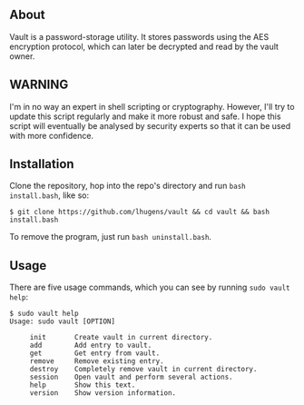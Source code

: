 ## About

Vault is a password-storage utility. It stores passwords using the AES encryption protocol, which can later be decrypted and read by the vault owner.

## WARNING

I'm in no way an expert in shell scripting or cryptography. However, I'll try to update this script regularly and make it more robust and safe. 
I hope this script will eventually be analysed by security experts so that it can be used with more confidence.

## Installation

Clone the repository, hop into the repo's directory and run `bash install.bash`, like so:

```
$ git clone https://github.com/lhugens/vault && cd vault && bash install.bash
```

To remove the program, just run `bash uninstall.bash`.

## Usage

There are five usage commands, which you can see by running `sudo vault help`:

```
$ sudo vault help
Usage: sudo vault [OPTION]
        
     init       Create vault in current directory.
     add        Add entry to vault. 
     get        Get entry from vault.
     remove     Remove existing entry.
     destroy    Completely remove vault in current directory.
     session    Open vault and perform several actions.
     help       Show this text.
     version    Show version information.

```
